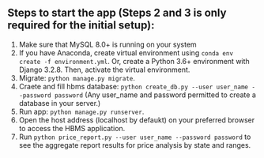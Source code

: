 ## Steps to start the app (Steps 2 and 3 is only required for the initial setup):

1) Make sure that MySQL 8.0+ is running on your system
2) If you have Anaconda, create virtual environment using ``conda env create -f environment.yml``. Or, create a Python 3.6+ environment with Django 3.2.8. Then, activate the virtual environment.
3) Migrate: ``python manage.py migrate``.
4) Craete and fill hbms database: ``python create_db.py --user user_name --password password`` (Any user_name and password permitted to create a database in your server.)
5) Run app: ``python manage.py runserver``.
6) Open the host address (localhost by defaukt) on your preferred browser to access the HBMS application.
7) Run ``python price_report.py --user user_name --password password`` to see the aggregate report results for price analysis by state and ranges.

